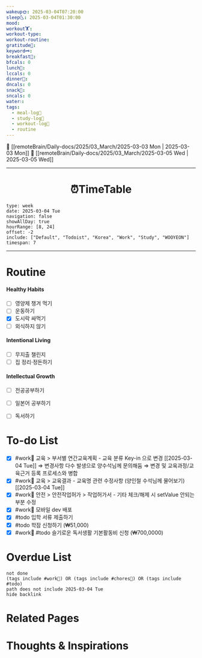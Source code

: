 ```yaml
---
wakeup🌞: 2025-03-04T07:20:00
sleep🌜: 2025-03-04T01:30:00
mood: 
workout🏋️: 
workout-type: 
workout-routine: 
gratitude🙏: 
keyword🗝️: 
breakfast🍳: 
bfcals: 0
lunch🍚: 
lccals: 0
dinner🥗: 
dncals: 0
snack🍬: 
sncals: 0
water💧: 
tags:
  - meal-log📝
  - study-log📓
  - workout-log💪
  - routine
---
```


🔺 [[remoteBrain/Daily-docs/2025/03_March/2025-03-03 Mon | 2025-03-03 Mon]]
🔻 [[remoteBrain/Daily-docs/2025/03_March/2025-03-05 Wed | 2025-03-05 Wed]]
___
<h1> <center>⏰TimeTable </center> </h1>

```gEvent
type: week
date: 2025-03-04 Tue
navigation: false
showAllDay: true
hourRange: [8, 24]
offset: -2
include: ["Default", "Todoist", "Korea", "Work", "Study", "WOOYEON"]
timespan: 7
```

--- 


# Routine 

####  Healthy Habits
- [ ] 영양제 챙겨 먹기
- [ ] 운동하기
- [x] 도시락 싸먹기
- [ ] 외식하지 않기 

####  Intentional Living 
- [ ] 무지출 챌린지 
- [ ] 집 정리·정돈하기

#### Intellectual Growth
- [ ] 전공공부하기
- [ ] 일본어 공부하기
- [ ] 독서하기



# To-do List

- [x] #work💼 교육 > 부서별 연간교육계획 - 교육 분류 Key-in 으로 변경 [[2025-03-04 Tue]] ⇒ 변경사항 다수 발생으로 양수석님께 문의해둠 ⇒ 변경 및 교육과정/교육근거 등록 프로세스와 병합
- [x] #work💼 교육 > 교육결과 - 교육명 관련 수정사항 (양인철 수석님께 물어보기)  [[2025-03-04 Tue]]
- [x] #work💼 안전 > 안전작업허가 > 작업허가서 - 기타 체크/해제 시 setValue 안되는 부분 수정
- [x] #work💼 모바일 dev 배포
- [x] #todo 입학 서류 제출하기
- [x] #todo 학잠 신청하기 (₩51,000)
- [x] #work💼 #todo 슬기로운 독서생활 기본활동비 신청 (₩700,0000)

# Overdue List
```tasks
not done
(tags include #work💼) OR (tags include #chores🧺) OR (tags include #todo)
path does not include 2025-03-04 Tue
hide backlink
```

# Related Pages



# Thoughts & Inspirations

